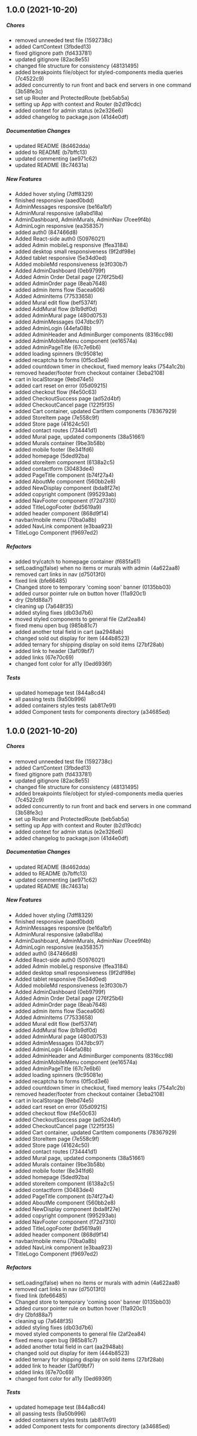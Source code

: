 ## 1.0.0 (2021-10-20)

##### Chores

*  removed unneeded test file (1592738c)
*  added CartContext (3fbded13)
*  fixed gitignore path (fd433781)
*  updated gitignore (82ac8e55)
*  changed file structure for consistency (48131495)
*  added breakpoints file/object for styled-components media queries (7c4522c9)
*  added concurrently to run front and back end servers in one command (3b58fe3c)
*  set up Router and ProtectedRoute (beb5ab5a)
*  setting up App with context and Router (b2d19cdc)
*  added context for admin status (e2e326e6)
*  added changelog to package.json (41d4e0df)

##### Documentation Changes

*  updated README (8d462dda)
*  added to README (b7bffc13)
*  updated commenting (ae971c62)
*  updated README (8c74631a)

##### New Features

*  Added hover styling (7dff8329)
*  finished responsive (aaed0bdd)
*  AdminMessages responsive (be16a1bf)
*  AdminMural responsive (a9abd18a)
*  AdminDashboard, AdminMurals, AdminNav (7cee9f4b)
*  AdminLogin responsive (ea358357)
*  added auth0 (847466d8)
*  Added React-side auth0 (50976021)
*  added Admin mobileLg responsive (ffea3184)
*  added desktop small responsiveness (9f2df98e)
*  Added tablet responsive (5e34d0ed)
*  Added mobileMd responsiveness (e3f030b7)
*  Added AdminDashboard (0eb9799f)
*  Added Admin Order Detail page (276f25b6)
*  added AdminOrder page (8eab7648)
*  added admin items flow (5acea606)
*  Added AdminItems (77533658)
*  added Mural edit flow (bef5374f)
*  added AddMural flow (b1b9df0d)
*  added AdminMural page (480d0753)
*  added AdminMessages (047dbc97)
*  added AdminLogin (44efa08b)
*  added AdminHeader and AdminBurger components (8316cc98)
*  added AdminMobileMenu component (ee16574a)
*  added AdminPageTitle (67c7e6b6)
*  added loading spinners (9c95081e)
*  added recaptcha to forms (0f5cd3e6)
*  added countdown timer in checkout, fixed memory leaks (754a1c2b)
*  removed header/footer from checkout container (3eba2108)
*  cart in localStorage (9ebd74e5)
*  added cart reset on error (05d09215)
*  added checkout flow (f4e50c63)
*  added CheckoutSuccess page (ad52d4bf)
*  added CheckoutCancel page (122f5f35)
*  added Cart container, updated CartItem components (78367929)
*  added StoreItem page (7e558c9f)
*  added Store page (41624c50)
*  added contact routes (734441d1)
*  added Mural page, updated components (38a51661)
*  added Murals container (9be3b58b)
*  added mobile footer (8e341fd6)
*  added homepage (5ded92ba)
*  added storeitem component (6138a2c5)
*  added contactform (30483de4)
*  added PageTitle component (b74f27a4)
*  added AboutMe component (560bb2e8)
*  added NewDisplay component (bda8f27e)
*  added copyright component (995293ab)
*  added NavFooter component (f72d7310)
*  added TitleLogoFooter (bd5619a9)
*  added header component (868d9f14)
*  navbar/mobile menu (70ba0a8b)
*  added NavLink component (e3baa923)
*  TitleLogo Component (f9697ed2)

##### Refactors

*  added try/catch to homepage container (f685fa61)
*  setLoading(false) when no items or murals with admin (4a622aa8)
*  removed cart links in nav (d75013f0)
*  fixed link (bfe66485)
*  Changed store to temporary 'coming soon' banner (0135bb03)
*  added cursor pointer rule on button hover (11a920c1)
*  dry (2bfd88a7)
*  cleaning up (7a648f35)
*  added styling fixes (db03d7b6)
*  moved styled components to general file (2af2ea84)
*  fixed menu open bug (985b81c7)
*  added another total field in cart (aa2948ab)
*  changed sold out display for item (444b8523)
*  added ternary for shipping display on sold items (27bf28ab)
*  added link to header (3af09bf7)
*  added links (67e70c69)
*  changed font color for a11y (0ed6936f)

##### Tests

*  updated homepage test (844a8cd4)
*  all passing tests (9a50b996)
*  added containers styles tests (ab817e91)
*  added Component tests for components directory (a34685ed)

## 1.0.0 (2021-10-20)

##### Chores

*  removed unneeded test file (1592738c)
*  added CartContext (3fbded13)
*  fixed gitignore path (fd433781)
*  updated gitignore (82ac8e55)
*  changed file structure for consistency (48131495)
*  added breakpoints file/object for styled-components media queries (7c4522c9)
*  added concurrently to run front and back end servers in one command (3b58fe3c)
*  set up Router and ProtectedRoute (beb5ab5a)
*  setting up App with context and Router (b2d19cdc)
*  added context for admin status (e2e326e6)
*  added changelog to package.json (41d4e0df)

##### Documentation Changes

*  updated README (8d462dda)
*  added to README (b7bffc13)
*  updated commenting (ae971c62)
*  updated README (8c74631a)

##### New Features

*  Added hover styling (7dff8329)
*  finished responsive (aaed0bdd)
*  AdminMessages responsive (be16a1bf)
*  AdminMural responsive (a9abd18a)
*  AdminDashboard, AdminMurals, AdminNav (7cee9f4b)
*  AdminLogin responsive (ea358357)
*  added auth0 (847466d8)
*  Added React-side auth0 (50976021)
*  added Admin mobileLg responsive (ffea3184)
*  added desktop small responsiveness (9f2df98e)
*  Added tablet responsive (5e34d0ed)
*  Added mobileMd responsiveness (e3f030b7)
*  Added AdminDashboard (0eb9799f)
*  Added Admin Order Detail page (276f25b6)
*  added AdminOrder page (8eab7648)
*  added admin items flow (5acea606)
*  Added AdminItems (77533658)
*  added Mural edit flow (bef5374f)
*  added AddMural flow (b1b9df0d)
*  added AdminMural page (480d0753)
*  added AdminMessages (047dbc97)
*  added AdminLogin (44efa08b)
*  added AdminHeader and AdminBurger components (8316cc98)
*  added AdminMobileMenu component (ee16574a)
*  added AdminPageTitle (67c7e6b6)
*  added loading spinners (9c95081e)
*  added recaptcha to forms (0f5cd3e6)
*  added countdown timer in checkout, fixed memory leaks (754a1c2b)
*  removed header/footer from checkout container (3eba2108)
*  cart in localStorage (9ebd74e5)
*  added cart reset on error (05d09215)
*  added checkout flow (f4e50c63)
*  added CheckoutSuccess page (ad52d4bf)
*  added CheckoutCancel page (122f5f35)
*  added Cart container, updated CartItem components (78367929)
*  added StoreItem page (7e558c9f)
*  added Store page (41624c50)
*  added contact routes (734441d1)
*  added Mural page, updated components (38a51661)
*  added Murals container (9be3b58b)
*  added mobile footer (8e341fd6)
*  added homepage (5ded92ba)
*  added storeitem component (6138a2c5)
*  added contactform (30483de4)
*  added PageTitle component (b74f27a4)
*  added AboutMe component (560bb2e8)
*  added NewDisplay component (bda8f27e)
*  added copyright component (995293ab)
*  added NavFooter component (f72d7310)
*  added TitleLogoFooter (bd5619a9)
*  added header component (868d9f14)
*  navbar/mobile menu (70ba0a8b)
*  added NavLink component (e3baa923)
*  TitleLogo Component (f9697ed2)

##### Refactors

*  setLoading(false) when no items or murals with admin (4a622aa8)
*  removed cart links in nav (d75013f0)
*  fixed link (bfe66485)
*  Changed store to temporary 'coming soon' banner (0135bb03)
*  added cursor pointer rule on button hover (11a920c1)
*  dry (2bfd88a7)
*  cleaning up (7a648f35)
*  added styling fixes (db03d7b6)
*  moved styled components to general file (2af2ea84)
*  fixed menu open bug (985b81c7)
*  added another total field in cart (aa2948ab)
*  changed sold out display for item (444b8523)
*  added ternary for shipping display on sold items (27bf28ab)
*  added link to header (3af09bf7)
*  added links (67e70c69)
*  changed font color for a11y (0ed6936f)

##### Tests

*  updated homepage test (844a8cd4)
*  all passing tests (9a50b996)
*  added containers styles tests (ab817e91)
*  added Component tests for components directory (a34685ed)

